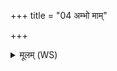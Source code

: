 +++
title = "04 अम्भो माम्"

+++
<details><summary>मूलम् (WS)</summary>

अम्भो मां कृणु नभो मां कृणु सहो मां कृणु ॥ ४ ॥
</details>